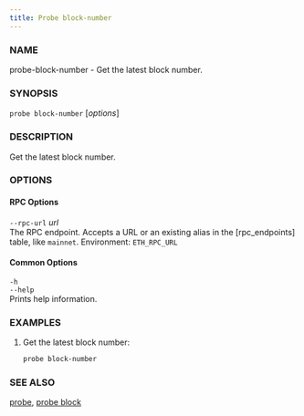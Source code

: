 ```yaml
---
title: Probe block-number
---
```


### NAME

probe-block-number - Get the latest block number.

### SYNOPSIS

`probe block-number` [*options*]

### DESCRIPTION

Get the latest block number.

### OPTIONS

#### RPC Options

`--rpc-url` _url_  
The RPC endpoint. Accepts a URL or an existing alias in the [rpc_endpoints] table, like `mainnet`.
Environment: `ETH_RPC_URL`

#### Common Options

`-h`  
`--help`  
Prints help information.

### EXAMPLES

1. Get the latest block number:
   ```sh
   probe block-number
   ```

### SEE ALSO

[probe](./probe.md), [probe block](./probe-block.md)

